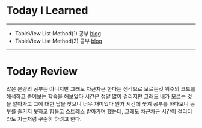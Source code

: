# Today I Learned

---

- TableView List Method(1) 공부 [blog](https://vincentgeranium.github.io/swift,/ios/2019/04/15/TableView-List-Method.html)
- TableView List Method(2) 공부 [blog](https://vincentgeranium.github.io/swift,/ios/2019/04/15/TableView-List-Method-2.html)

---

# Today Review

많은 분량의 공부는 아니지만 그래도 차근차근 한다는 생각으로 모르는것 위주의 코드를 해석하고 뜯어보는 학습을 해보았다
시간은 정말 많이 걸리지만 그래도 내가 모르는 것을 알아가고 그에 대한 답을 찾으니 너무 재미있다
뭔가 시간에 쫓겨 공부를 하다보니 공부를 즐기지 못하고 힘들고 스트레스 받아가며 했는데, 그래도 차근차근 시간이 걸리더라도
지금처럼 꾸준히 하려고 한다.
